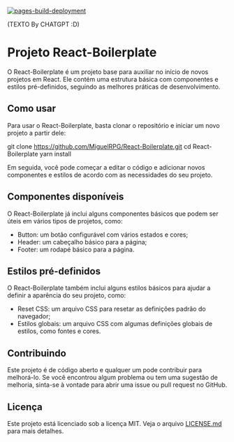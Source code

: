  [![pages-build-deployment](https://github.com/MiguelRPG/React-Boilerplate/actions/workflows/pages/pages-build-deployment/badge.svg?branch=gh-pages)](https://github.com/MiguelRPG/React-Boilerplate/actions/workflows/pages/pages-build-deployment) 

 (TEXTO By CHATGPT :D)
# Projeto React-Boilerplate

O React-Boilerplate é um projeto base para auxiliar no início de novos projetos em React. Ele contém uma estrutura básica com componentes e estilos pré-definidos, seguindo as melhores práticas de desenvolvimento.

## Como usar

Para usar o React-Boilerplate, basta clonar o repositório e iniciar um novo projeto a partir dele:

git clone https://github.com/MiguelRPG/React-Boilerplate.git
cd React-Boilerplate
yarn install


Em seguida, você pode começar a editar o código e adicionar novos componentes e estilos de acordo com as necessidades do seu projeto.

## Componentes disponíveis

O React-Boilerplate já inclui alguns componentes básicos que podem ser úteis em vários tipos de projetos, como:

- Button: um botão configurável com vários estados e cores;
- Header: um cabeçalho básico para a página;
- Footer: um rodapé básico para a página.

## Estilos pré-definidos

O React-Boilerplate também inclui alguns estilos básicos para ajudar a definir a aparência do seu projeto, como:

- Reset CSS: um arquivo CSS para resetar as definições padrão do navegador;
- Estilos globais: um arquivo CSS com algumas definições globais de estilos, como fontes e cores.

## Contribuindo

Este projeto é de código aberto e qualquer um pode contribuir para melhorá-lo. Se você encontrou algum problema ou tem uma sugestão de melhoria, sinta-se à vontade para abrir uma issue ou pull request no GitHub.

## Licença

Este projeto está licenciado sob a licença MIT. Veja o arquivo [LICENSE.md](LICENSE.md) para mais detalhes.
